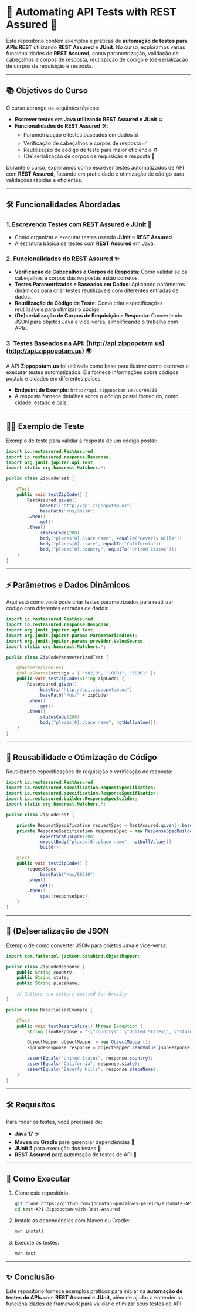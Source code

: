 # 🚀 **Automating API Tests with REST Assured** 🌟

Este repositório contém exemplos e práticas de **automação de testes para APIs REST** utilizando **REST Assured** e **JUnit**. No curso, exploramos várias funcionalidades do **REST Assured**, como parametrização, validação de cabeçalhos e corpos de resposta, reutilização de código e (de)serialização de corpos de requisição e resposta.

---

## 📚 **Objetivos do Curso**

O curso abrange os seguintes tópicos:

- **Escrever testes em Java utilizando REST Assured e JUnit** ⚙️
- **Funcionalidades do REST Assured** 🛠️:
  - Parametrização e testes baseados em dados 📊
  - Verificação de cabeçalhos e corpos de resposta ✅
  - Reutilização de código de teste para maior eficiência ♻️
  - (De)serialização de corpos de requisição e resposta 🔄

Durante o curso, exploramos como escrever testes automatizados de API com **REST Assured**, focando em praticidade e otimização de código para validações rápidas e eficientes.

---

## 🛠️ **Funcionalidades Abordadas**

### 1. **Escrevendo Testes com REST Assured e JUnit** 📑

- Como organizar e executar testes usando **JUnit** e **REST Assured**.
- A estrutura básica de testes com **REST Assured** em Java.

### 2. **Funcionalidades do REST Assured** ✨

- **Verificação de Cabeçalhos e Corpos de Resposta**: Como validar se os cabeçalhos e corpos das respostas estão corretos.
- **Testes Parametrizados e Baseados em Dados**: Aplicando parâmetros dinâmicos para criar testes reutilizáveis com diferentes entradas de dados.
- **Reutilização de Código de Teste**: Como criar especificações reutilizáveis para otimizar o código.
- **(De)serialização de Corpos de Requisição e Resposta**: Convertendo JSON para objetos Java e vice-versa, simplificando o trabalho com APIs.

### 3. **Testes Baseados na API: [http://api.zippopotam.us](http://api.zippopotam.us)** 🌍

A API **Zippopotam.us** foi utilizada como base para ilustrar como escrever e executar testes automatizados. Ela fornece informações sobre códigos postais e cidades em diferentes países.

- **Endpoint de Exemplo**: `http://api.zippopotam.us/us/90210`
- A resposta fornece detalhes sobre o código postal fornecido, como cidade, estado e país.

---

## 🧑‍💻 **Exemplo de Teste**

Exemplo de teste para validar a resposta de um código postal:

```java
import io.restassured.RestAssured;
import io.restassured.response.Response;
import org.junit.jupiter.api.Test;
import static org.hamcrest.Matchers.*;

public class ZipCodeTest {

    @Test
    public void testZipCode() {
        RestAssured.given()
            .baseUri("http://api.zippopotam.us")
            .basePath("/us/90210")
        .when()
            .get()
        .then()
            .statusCode(200)
            .body("places[0].place name", equalTo("Beverly Hills"))
            .body("places[0].state", equalTo("California"))
            .body("places[0].country", equalTo("United States"));
    }
}
```

---

## ⚡ **Parâmetros e Dados Dinâmicos**

Aqui está como você pode criar testes parametrizados para reutilizar código com diferentes entradas de dados:

```java
import io.restassured.RestAssured;
import io.restassured.response.Response;
import org.junit.jupiter.api.Test;
import org.junit.jupiter.params.ParameterizedTest;
import org.junit.jupiter.params.provider.ValueSource;
import static org.hamcrest.Matchers.*;

public class ZipCodeParameterizedTest {

    @ParameterizedTest
    @ValueSource(strings = { "90210", "10001", "30301" })
    public void testZipCode(String zipCode) {
        RestAssured.given()
            .baseUri("http://api.zippopotam.us")
            .basePath("/us/" + zipCode)
        .when()
            .get()
        .then()
            .statusCode(200)
            .body("places[0].place name", notNullValue());
    }
}
```

---

## 🔄 **Reusabilidade e Otimização de Código**

Reutilizando especificações de requisição e verificação de resposta:

```java
import io.restassured.RestAssured;
import io.restassured.specification.RequestSpecification;
import io.restassured.specification.ResponseSpecification;
import io.restassured.builder.ResponseSpecBuilder;
import static org.hamcrest.Matchers.*;

public class ZipCodeTest {

    private RequestSpecification requestSpec = RestAssured.given().baseUri("http://api.zippopotam.us");
    private ResponseSpecification responseSpec = new ResponseSpecBuilder()
            .expectStatusCode(200)
            .expectBody("places[0].place name", notNullValue())
            .build();

    @Test
    public void testZipCode() {
        requestSpec
            .basePath("/us/90210")
        .when()
            .get()
        .then()
            .spec(responseSpec);
    }
}
```

---

## 🔄 **(De)serialização de JSON**

Exemplo de como converter JSON para objetos Java e vice-versa:

```java
import com.fasterxml.jackson.databind.ObjectMapper;

public class ZipCodeResponse {
    public String country;
    public String state;
    public String placeName;

    // Getters and setters omitted for brevity
}

public class DeserializeExample {

    @Test
    public void testDeserialize() throws Exception {
        String jsonResponse = "{\"country\": \"United States\", \"state\": \"California\", \"place name\": \"Beverly Hills\"}";

        ObjectMapper objectMapper = new ObjectMapper();
        ZipCodeResponse response = objectMapper.readValue(jsonResponse, ZipCodeResponse.class);

        assertEquals("United States", response.country);
        assertEquals("California", response.state);
        assertEquals("Beverly Hills", response.placeName);
    }
}
```

---

## 🛠️ **Requisitos**

Para rodar os testes, você precisará de:

- **Java 17** ☕
- **Maven** ou **Gradle** para gerenciar dependências 🧳
- **JUnit 5** para execução dos testes 🧪
- **REST Assured** para automação de testes de API 📡

---

## 🚀 **Como Executar**

1. Clone este repositório:
   ```bash
   git clone https://github.com/jhonatan-goncalves-pereira/automate-API-tests-with-rest-assured/tree/main/test-API-Zippopotam-with-Rest-Assured
   cd test-API-Zippopotam-with-Rest-Assured
   ```

2. Instale as dependências com Maven ou Gradle:
   ```bash
   mvn install
   ```

3. Execute os testes:
   ```bash
   mvn test
   ```

---

## ✨ **Conclusão**

Este repositório fornece exemplos práticos para iniciar na **automação de testes de APIs** com **REST Assured** e **JUnit**, além de ajudar a entender as funcionalidades do framework para validar e otimizar seus testes de API.
